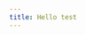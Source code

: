 ```yaml
---
title: Hello test
---
```


<script src="https://gist.github.com/hclpandv/87eca6533175346a45b779ee62e87003.js"></script>


